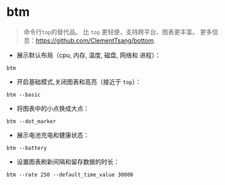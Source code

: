 # btm

> 命令行`top`的替代品。
> 比 `top` 更轻便，支持跨平台、图表更丰富。
> 更多信息：<https://github.com/ClementTsang/bottom>.

- 展示默认布局（cpu, 内存, 温度, 磁盘, 网络和 进程）：

`btm`

- 开启基础模式,关闭图表和高亮（接近于 `top`）：

`btm --basic`

- 将图表中的小点换成大点：

`btm --dot_marker`

- 展示电池充电和健康状态：

`btm --battery`

- 设置图表刷新间隔和留存数据的时长：

`btm --rate 250 --default_time_value 30000`
